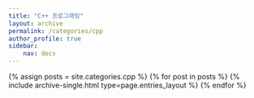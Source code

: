 ```yaml
---
title: "C++ 프로그래밍"
layout: archive
permalink: /categories/cpp
author_profile: true
sidebar:
    nav: docs
---
```



{% assign posts = site.categories.cpp %}
    {% for post in posts %} {% include archive-single.html type=page.entries_layout %} 
    {% endfor %}
